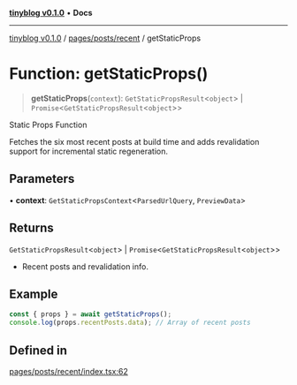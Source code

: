 [**tinyblog v0.1.0**](../../../../README.md) • **Docs**

***

[tinyblog v0.1.0](../../../../modules.md) / [pages/posts/recent](../README.md) / getStaticProps

# Function: getStaticProps()

> **getStaticProps**(`context`): `GetStaticPropsResult`\<`object`\> \| `Promise`\<`GetStaticPropsResult`\<`object`\>\>

Static Props Function

Fetches the six most recent posts at build time and adds revalidation support for incremental static regeneration.

## Parameters

• **context**: `GetStaticPropsContext`\<`ParsedUrlQuery`, `PreviewData`\>

## Returns

`GetStaticPropsResult`\<`object`\> \| `Promise`\<`GetStaticPropsResult`\<`object`\>\>

- Recent posts and revalidation info.

## Example

```ts
const { props } = await getStaticProps();
console.log(props.recentPosts.data); // Array of recent posts
```

## Defined in

[pages/posts/recent/index.tsx:62](https://github.com/soumyaRauth/tinyblog/blob/08b705b334f790cb2abe6139659ab77dc5d8c110/pages/posts/recent/index.tsx#L62)
